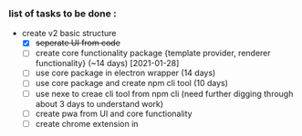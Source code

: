 ### list of tasks to be done :

- create v2 basic structure
  - [x] ~~seperate UI from code~~
  - [ ] create core functionality package {template provider, renderer functionality} (~14 days) [2021-01-28]
  - [ ] use core package in electron wrapper (14 days)
  - [ ] use core package and create npm cli tool (10 days)
  - [ ] use nexe to creae cli tool from npm cli (need further digging through about 3 days to understand work)
  - [ ] create pwa from UI and core functionality
  - [ ] create chrome extension in
